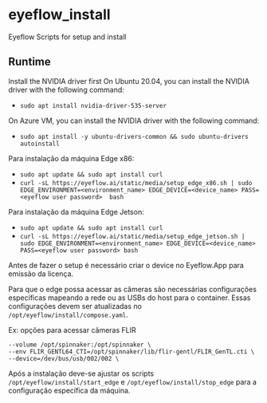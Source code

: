 # eyeflow_install
Eyeflow Scripts for setup and install

## Runtime
Install the NVIDIA driver first
On Ubuntu 20.04, you can install the NVIDIA driver with the following command:
 - ```sudo apt install nvidia-driver-535-server```

On Azure VM, you can install the NVIDIA driver with the following command:
 - ```sudo apt install -y ubuntu-drivers-common && sudo ubuntu-drivers autoinstall```

Para instalação da máquina Edge x86:
 - ```sudo apt update && sudo apt install curl```
 - ```curl -sL https://eyeflow.ai/static/media/setup_edge_x86.sh | sudo EDGE_ENVIRONMENT=<environment_name> EDGE_DEVICE=<device_name> PASS=<eyeflow user password>  bash```

Para instalação da máquina Edge Jetson:
 - ```sudo apt update && sudo apt install curl```
 - ```curl -sL https://eyeflow.ai/static/media/setup_edge_jetson.sh | sudo EDGE_ENVIRONMENT=<environment_name> EDGE_DEVICE=<device_name> PASS=<eyeflow user password> bash```

Antes de fazer o setup é necessário criar o device no Eyeflow.App para emissão da licença.

Para que o edge possa acessar as câmeras são necessárias configurações específicas mapeando a rede ou as USBs do host para o container.
 Essas configurações devem ser atualizadas no ```/opt/eyeflow/install/compose.yaml```.

Ex: opções para acessar câmeras FLIR
```
--volume /opt/spinnaker:/opt/spinnaker \
--env FLIR_GENTL64_CTI=/opt/spinnaker/lib/flir-gentl/FLIR_GenTL.cti \
--device=/dev/bus/usb/002/002 \
```

Após a instalação deve-se ajustar os scripts ```/opt/eyeflow/install/start_edge``` e ```/opt/eyeflow/install/stop_edge``` para a configuração específica da máquina.
